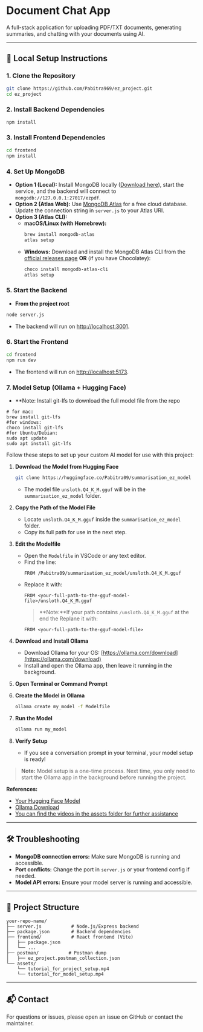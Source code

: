# Document Chat App

A full-stack application for uploading PDF/TXT documents, generating summaries, and chatting with your documents using AI.

---

## 🚀 Local Setup Instructions

### 1. **Clone the Repository**
```bash
git clone https://github.com/Pabitra969/ez_project.git
cd ez_project
```

### 2. **Install Backend Dependencies**
```bash
npm install
```

### 3. **Install Frontend Dependencies**
```bash
cd frontend
npm install
```

### 4. **Set Up MongoDB**
- **Option 1 (Local):** Install MongoDB locally ([Download here](https://www.mongodb.com/try/download/community)), start the service, and the backend will connect to `mongodb://127.0.0.1:27017/ezpdf`.
- **Option 2 (Atlas Web):** Use [MongoDB Atlas](https://www.mongodb.com/cloud/atlas) for a free cloud database. Update the connection string in `server.js` to your Atlas URI.
- **Option 3 (Atlas CLI):**
  - **macOS/Linux (with Homebrew):**
    ```bash
    brew install mongodb-atlas
    atlas setup
    ```
  - **Windows:**
    Download and install the MongoDB Atlas CLI from the [official releases page](https://www.mongodb.com/try/download/atlas-cli)
    **OR** (if you have Chocolatey):
    ```powershell
    choco install mongodb-atlas-cli
    atlas setup
    ```

### 5. **Start the Backend**
- **From the project root**
```bash
node server.js
```
- The backend will run on [http://localhost:3001](http://localhost:3001).

### 6. **Start the Frontend**
```bash
cd frontend
npm run dev
```
- The frontend will run on [http://localhost:5173](http://localhost:5173).

### 7. **Model Setup (Ollama + Hugging Face)**
- **Note: Install git-lfs to download the full model file from the repo
```
# for mac:
brew install git-lfs
#for windows:
choco install git-lfs
#for Ubuntu/Debian:
sudo apt update
sudo apt install git-lfs
```

Follow these steps to set up your custom AI model for use with this project:

1. **Download the Model from Hugging Face**
   ```bash
   git clone https://huggingface.co/Pabitra09/summarisation_ez_model
   ```
   - The model file `unsloth.Q4_K_M.gguf` will be in the `summarisation_ez_model` folder.

2. **Copy the Path of the Model File**
   - Locate `unsloth.Q4_K_M.gguf` inside the `summarisation_ez_model` folder.
   - Copy its full path for use in the next step.

3. **Edit the Modelfile**
   - Open the `Modelfile` in VSCode or any text editor.
   - Find the line:
     ```
     FROM /Pabitra09/summarisation_ez_model/unsloth.Q4_K_M.gguf
     ```
   - Replace it with:
     ```
     FROM <your-full-path-to-the-gguf-model-file>/unsloth.Q4_K_M.gguf
     ```
     > **Note:**If your path contains `/unsloth.Q4_K_M.gguf` at the end the Replane it with:
     ```
     FROM <your-full-path-to-the-gguf-model-file>
     ```

4. **Download and Install Ollama**
   - Download Ollama for your OS: [https://ollama.com/download](https://ollama.com/download)
   - Install and open the Ollama app, then leave it running in the background.

5. **Open Terminal or Command Prompt**

6. **Create the Model in Ollama**
   ```bash
   ollama create my_model -f Modelfile
   ```

7. **Run the Model**
   ```bash
   ollama run my_model
   ```

8. **Verify Setup**
   - If you see a conversation prompt in your terminal, your model setup is ready!

> **Note:** Model setup is a one-time process. Next time, you only need to start the Ollama app in the background before running the project.

**References:**
- [Your Hugging Face Model](https://huggingface.co/Pabitra09/summarisation_ez_model)
- [Ollama Download](https://ollama.com/download)
- [You can find the videos in the assets folder for further assistance](assets/Screen%20Recording%202025-07-08%20at%206.10.57 AM.mov)

---

## 🛠️ Troubleshooting

- **MongoDB connection errors:** Make sure MongoDB is running and accessible.
- **Port conflicts:** Change the port in `server.js` or your frontend config if needed.
- **Model API errors:** Ensure your model server is running and accessible.

---

## 📄 Project Structure

```
your-repo-name/
├── server.js           # Node.js/Express backend
├── package.json        # Backend dependencies
├── frontend/           # React frontend (Vite)
│   ├── package.json
│   └── ...
├── postman/           # Postman dump
│   ├── ez_project.postman_collection.json
└── assets/
    └── tutorial_for_project_setup.mp4
    └── tutorial_for_model_setup.mp4
```

---

## 📬 Contact

For questions or issues, please open an issue on GitHub or contact the maintainer. 
